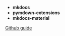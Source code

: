 


- <b>mkdocs</b> <badge-stars repo='mkdocs/mkdocs'></badge-stars> <badge-doc href="https://www.mkdocs.org"></badge-doc>
- <b>pymdown-extensions</b> <badge-stars repo='facelessuser/pymdown-extensions'></badge-stars> <badge-doc href="https://facelessuser.github.io/pymdown-extensions/"></badge-doc>
- <b>mkdocs-material</b> <badge-stars repo='squidfunk/mkdocs-material'></badge-stars> <badge-doc href="https://squidfunk.github.io/mkdocs-material/"></badge-doc>


<a href="https://guides.github.com/features/mastering-markdown/" target="_blank">Github guide</a>


